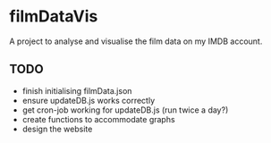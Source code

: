# filmDataVis
A project to analyse and visualise the film data on my IMDB account.

## TODO

- finish initialising filmData.json
- ensure updateDB.js works correctly
- get cron-job working for updateDB.js (run twice a day?)
- create functions to accommodate graphs
- design the website
